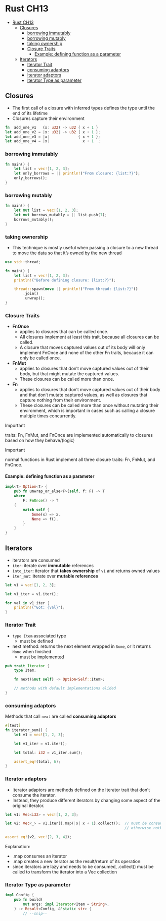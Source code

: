 # Rust CH13

- [Rust CH13](#rust-ch13)
  - [Closures](#closures)
    - [borrowing immutably](#borrowing-immutably)
    - [borrowing mutably](#borrowing-mutably)
    - [taking ownership](#taking-ownership)
    - [Closure Traits](#closure-traits)
      - [Example: defining function as a parameter](#example-defining-function-as-a-parameter)
  - [Iterators](#iterators)
    - [Iterator Trait](#iterator-trait)
    - [consuming adaptors](#consuming-adaptors)
    - [Iterator adaptors](#iterator-adaptors)
    - [Iterator Type as parameter](#iterator-type-as-parameter)

## Closures

- The first call of a closure with inferred types defines the type until the end of its lifetime
- Closures capture their environment

```rust
fn  add_one_v1   (x: u32) -> u32 { x + 1 }
let add_one_v2 = |x: u32| -> u32 { x + 1 };
let add_one_v3 = |x|             { x + 1 };
let add_one_v4 = |x|               x + 1  ;
```

### borrowing immutably

```rust
fn main() {
    let list = vec![1, 2, 3];
    let only_borrows = || println!("From closure: {list:?}");
    only_borrows();
}
```

### borrowing mutably

```rust
fn main() {
    let mut list = vec![1, 2, 3];
    let mut borrows_mutably = || list.push(7);
    borrows_mutably();
}
```

### taking ownership

- This technique is mostly useful when passing a closure to a new thread to move the data so that it’s owned by the new thread

```rust
use std::thread;

fn main() {
    let list = vec![1, 2, 3];
    println!("Before defining closure: {list:?}");

    thread::spawn(move || println!("From thread: {list:?}"))
        .join()
        .unwrap();
}
```

### Closure Traits


- **FnOnce** 
  - applies to closures that can be called once. 
  - All closures implement at least this trait, because all closures can be called.
  - A closure that moves captured values out of its body will only implement FnOnce and none of the other Fn traits, because it can only be called once.
- **FnMut** 
  - applies to closures that don’t move captured values out of their body, but that might mutate the captured values. 
  - These closures can be called more than once.
- **Fn** 
  - applies to closures that don’t move captured values out of their body and that don’t mutate captured values, as well as closures that capture nothing from their environment. 
  - These closures can be called more than once without mutating their environment, which is important in cases such as calling a closure multiple times concurrently.

> [!IMPORTANT]
> traits: Fn, FnMut, and FnOnce are implemented automatically to closures based on how they behave/(logic)

> [!IMPORTANT]
> normal functions in Rust implement all three closure traits: Fn, FnMut, and FnOnce.

#### Example: defining function as a parameter

```rust
impl<T> Option<T> {
    pub fn unwrap_or_else<F>(self, f: F) -> T
    where
        F: FnOnce() -> T
    {
        match self {
            Some(x) => x,
            None => f(),
        }
    }
}
```

## Iterators

- iterators are consumed
- `iter`: iterate over **immutable** references
- `into_iter`:  iterator that **takes ownership** of `v1` and returns owned values
- `iter_mut`: iterate over **mutable references**

```rust
let v1 = vec![1, 2, 3];

let v1_iter = v1.iter();

for val in v1_iter {
    println!("Got: {val}");
}
```

### Iterator Trait

- `type Item` associated type
  - must be defined
- next method: returns the next element wrapped in `Some`, or it returns `None` when finished
  - must be implemented

```rust
pub trait Iterator {
    type Item;

    fn next(&mut self) -> Option<Self::Item>;

    // methods with default implementations elided
}
```

### consuming adaptors

Methods that call `next` are called **consuming adaptors**

```rust
#[test]
fn iterator_sum() {
    let v1 = vec![1, 2, 3];

    let v1_iter = v1.iter();

    let total: i32 = v1_iter.sum();

    assert_eq!(total, 6);
}
```

### Iterator adaptors

- Iterator adaptors are methods defined on the Iterator trait that don’t consume the iterator.
- Instead, they produce different iterators by changing some aspect of the original iterator.

```rust
let v1: Vec<i32> = vec![1, 2, 3];

let v2: Vec<_> = v1.iter().map(|x| x + 1).collect();  // must be consumed and collected by .collect(),
                                                      // otherwise nothing happens to the created iterator

assert_eq!(v2, vec![2, 3, 4]);
```

Explanation:

- .map consumes an iterator
- .map creates a new iterator as the result/return of its operation
- since iterators are lazy and needs to be consumed, .collect() must be called to transform the iterator into a Vec collection

### Iterator Type as parameter

```rust
impl Config {
    pub fn build(
        mut args: impl Iterator<Item = String>,
    ) -> Result<Config, &'static str> {
        // --snip--
```